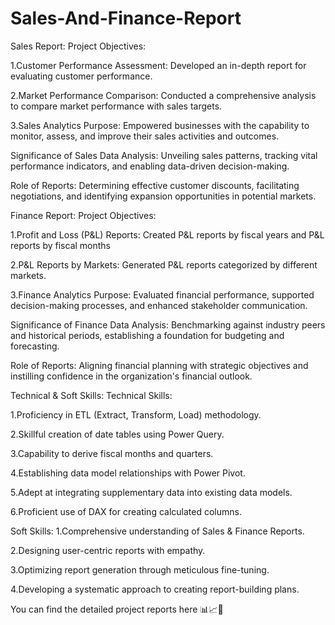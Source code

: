 # Sales-And-Finance-Report
Sales Report:
Project Objectives:

1.Customer Performance Assessment: Developed an in-depth report for evaluating customer performance.

2.Market Performance Comparison: Conducted a comprehensive analysis to compare market performance with sales targets.

3.Sales Analytics Purpose: Empowered businesses with the capability to monitor, assess, and improve their sales activities and outcomes.

Significance of Sales Data Analysis: Unveiling sales patterns, tracking vital performance indicators, and enabling data-driven decision-making.

Role of Reports: Determining effective customer discounts, facilitating negotiations, and identifying expansion opportunities in potential markets.

Finance Report:
Project Objectives:

1.Profit and Loss (P&L) Reports: Created P&L reports by fiscal years and P&L reports by fiscal months

2.P&L Reports by Markets: Generated P&L reports categorized by different markets.

3.Finance Analytics Purpose: Evaluated financial performance, supported decision-making processes, and enhanced stakeholder communication.

Significance of Finance Data Analysis: Benchmarking against industry peers and historical periods, establishing a foundation for budgeting and forecasting.

Role of Reports: Aligning financial planning with strategic objectives and instilling confidence in the organization's financial outlook.

Technical & Soft Skills:
Technical Skills:

1.Proficiency in ETL (Extract, Transform, Load) methodology.

2.Skillful creation of date tables using Power Query.

3.Capability to derive fiscal months and quarters.

4.Establishing data model relationships with Power Pivot.

5.Adept at integrating supplementary data into existing data models.

6.Proficient use of DAX for creating calculated columns.

Soft Skills:
1.Comprehensive understanding of Sales & Finance Reports.

2.Designing user-centric reports with empathy.

3.Optimizing report generation through meticulous fine-tuning.

4.Developing a systematic approach to creating report-building plans.

You can find the detailed project reports here 📊📈📂
